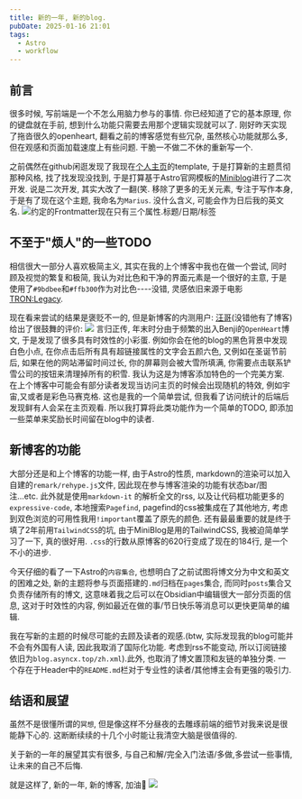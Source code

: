 ```yaml
---
title: 新的一年, 新的blog.
pubDate: 2025-01-16 21:01
tags:
  - Astro
  - workflow
---
```

## 前言
很多时候, 写前端是一个不怎么用脑力参与的事情. 你已经知道了它的基本原理, 你的键盘就在手前, 想到什么功能只需要去用那个逻辑实现就可以了. 刚好昨天实现了拖沓很久的openheart, 翻看之前的博客感觉有些冗杂, 虽然核心功能就那么多, 但在观感和页面加载速度上有些问题. 干脆一不做二不休的重新写一个.

之前偶然在github闲逛发现了我现在[个人主页](https://asyncx.top)的template, 于是打算新的主题贯彻那种风格, 找了找发现没找到, 于是打算基于Astro官网模板的[Miniblog](https://astro.build/themes/details/miniblog/)进行了二次开发. 说是二次开发, 其实大改了一翻(笑. 移除了更多的无关元素, 专注于写作本身, 于是有了现在这个主题, 我命名为`Marius`. 没什么含义, 可能会作为日后我的英文名.
![约定的Frontmatter现在只有三个属性.标题/日期/标签](https://r2.asyncx.top/2025/01/16/202501162208822.webp)

## 不至于"烦人"的一些TODO

相信很大一部分人喜欢极简主义, 其实在我的上个博客中我也在做一个尝试, 同时顾及视觉的繁复和极简, 我认为对比色和干净的界面元素是一个很好的主意, 于是使用了`#9bdbee`和`#ffb300`作为对比色----没错, 灵感依旧来源于电影<TRON:Legacy>.

现在看来尝试的结果是褒贬不一的, 但是新博客的内测用户: [汪哥](https://nortant.com/)(没错他有了博客)给出了很鼓舞的评价:
![](https://r2.asyncx.top/2025/01/16/202501162234239.webp)
言归正传, 年末时分由于频繁的出入Benji的`OpenHeart`博文, 于是发现了很多具有时效性的小彩蛋. 例如你会在他的blog的黑色背景中发现白色小点, 在你点击后所有具有超链接属性的文字会五颜六色, 又例如在圣诞节前后, 如果在他的网站滞留时间过长, 你的屏幕则会被大雪所填满, 你需要点击联系铲雪公司的按钮来清理掉所有的积雪. 我认为这是为博客添加特色的一个完美方案. 在上个博客中可能会有部分读者发现当访问主页的时候会出现随机的特效, 例如宇宙,又或者是彩色马赛克格. 这也是我的一个简单尝试, 但我看了访问统计的后端后发现鲜有人会呆在主页观看. 所以我打算将此类功能作为一个简单的TODO, 即添加一些菜单来奖励长时间留在blog中的读者.

## 新博客的功能
大部分还是和上个博客的功能一样, 由于Astro的性质, markdown的渲染可以加入自建的`remark/rehype.js`文件, 因此现在参与博客渲染的功能有状态bar/图注...etc. 此外就是使用`markdown-it` 的解析全文的rss, 以及让代码框功能更多的`expressive-code`, 本地搜索`Pagefind`, pagefind的css被集成在了其他地方, 考虑到双色浏览的可用性我用`!important`覆盖了原先的颜色. 还有最最重要的就是终于填了2年前用`TailwindCSS`的坑, 由于MiniBlog是用的TailwindCSS, 我被迫简单学习了一下, 真的很好用. `.css`的行数从原博客的620行变成了现在的184行, 是一个不小的进步. 

今天仔细的看了一下Astro的`内容集合`, 也想明白了之前试图将博文分为中文和英文的困难之处, 新的主题将参与页面搭建的`.md`归档在`pages`集合, 而同时`posts`集合又负责存储所有的博文, 这意味着我之后可以在Obsidian中编辑很大一部分页面的信息, 这对于时效性的内容, 例如最近在做的事/节日快乐等消息可以更快更简单的编辑.

我在写新的主题的时候尽可能的去顾及读者的观感.(btw, 实际发现我的blog可能并不会有外国有人读, 因此我取消了国际化功能. 考虑到rss不能变动, 所以订阅链接依旧为`blog.asyncx.top/zh.xml`).此外, 也取消了博文置顶和友链的单独分类. 一个存在于Header中的`README.md`栏对于专业性的读者/其他博主会有更强的吸引力.

## 结语和展望

虽然不是很懂所谓的`冥想`, 但是像这样不分昼夜的去雕琢前端的细节对我来说是很能静下心的. 这断断续续的十几个小时能让我清空大脑是很值得的.

关于新的一年的展望其实有很多, 与自己和解/完全入门法语/多做,多尝试一些事情, 让未来的自己不后悔.

就是这样了, 新的一年, 新的博客, 加油💪
![](https://r2.asyncx.top/2025/01/16/202501162341093.webp)
